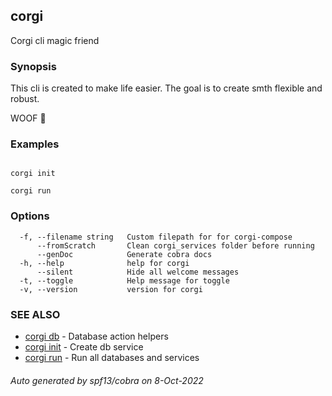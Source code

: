## corgi

Corgi cli magic friend

### Synopsis


This cli is created to make life easier.
The goal is to create smth flexible and robust.

WOOF 🐶
	

### Examples

```

corgi init

corgi run

```

### Options

```
  -f, --filename string   Custom filepath for for corgi-compose
      --fromScratch       Clean corgi_services folder before running
      --genDoc            Generate cobra docs
  -h, --help              help for corgi
      --silent            Hide all welcome messages
  -t, --toggle            Help message for toggle
  -v, --version           version for corgi
```

### SEE ALSO

* [corgi db](corgi_db.md)	 - Database action helpers
* [corgi init](corgi_init.md)	 - Create db service
* [corgi run](corgi_run.md)	 - Run all databases and services

###### Auto generated by spf13/cobra on 8-Oct-2022
